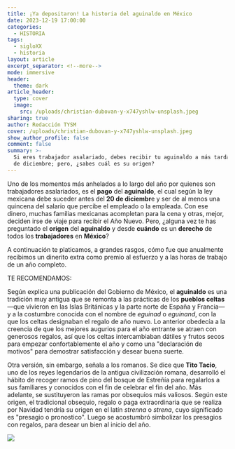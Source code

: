 ```yaml
---
title: ¡Ya depositaron! La historia del aguinaldo en México
date: 2023-12-19 17:00:00
categories:
  - HISTORIA
tags:
  - sigloXX
  - historia
layout: article
excerpt_separator: <!--more-->
mode: immersive
header:
  theme: dark
article_header:
  type: cover
  image:
    src: /uploads/christian-dubovan-y-x747yshlw-unsplash.jpeg
sharing: true
author: Redacción TYSM
cover: /uploads/christian-dubovan-y-x747yshlw-unsplash.jpeg
show_author_profile: false
comment: false
summary: >-
  Si eres trabajador asalariado, debes recibir tu aguinaldo a más tardar el 20
  de diciembre; pero, ¿sabes cuál es su origen?
---
```

Uno de los momentos más anhelados a lo largo del año por quienes son trabajadores asalariados, es el **pago** del **aguinaldo**, el cual según la ley mexicana debe suceder antes del **20 de diciembr**e y ser de al menos una quincena del salario que percibe el empleado o la empleada. Con ese dinero, muchas familias mexicanas acompletan para la cena y otras, mejor, deciden irse de viaje para recibir el Año Nuevo. Pero, ¿alguna vez te has preguntado el **origen** del **aguinaldo** y desde **cuándo** es un **derecho** de todos los **trabajadores** en **México**?

A continuación te platicamos, a grandes rasgos, cómo fue que anualmente recibimos un dinerito extra como premio al esfuerzo y a las horas de trabajo de un año completo.

TE RECOMENDAMOS:

Según explica una publicación del Gobierno de México, el **aguinaldo** es una tradición muy antigua que se remonta a las prácticas de los **pueblos celtas** —que vivieron en las Islas Británicas y la parte norte de España y Francia— y a la costumbre conocida con el nombre de *eguinad* o *eguinand*, con la que los celtas designaban el regalo de año nuevo. Lo anterior obedecía a la creencia de que los mejores augurios para el año entrante se atraen con generosos regalos, así que los celtas intercambiaban dátiles y frutos secos para empezar confortablemente el año y como una "declaración de motivos" para demostrar satisfacción y desear buena suerte.

Otra versión, sin embargo, señala a los romanos. Se dice que&nbsp;**Tito Tacio**, uno de los reyes legendarios de la antigua civilización romana, desarrolló el hábito de recoger ramos de pino del bosque de Estreñía para regalarlos a sus familiares y conocidos con el fin de celebrar el fin del año. Más adelante, se sustituyeron las ramas por obsequios más valiosos. Según este origen, el tradicional obsequio, regalo o paga extraordinaria que se realiza por Navidad tendría su origen en el latín&nbsp;*strenna* o *strena*, cuyo significado es "presagio o pronostico". Luego se acostumbró simbolizar los presagios con regalos, para desear un bien al inicio del año.

![](https://upload.wikimedia.org/wikipedia/commons/6/67/L._Titurius_L.f._Sabinus._denarius%2C_89_BC%2C_RRC_344-2c.jpg)